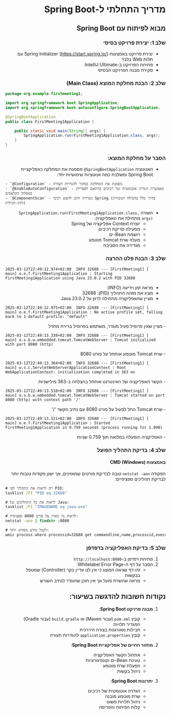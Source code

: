 <div dir="rtl">

# מדריך התחלתי ל-Spring Boot

## מבוא לפיתוח עם Spring Boot

### שלב 1: יצירת פרויקט בסיסי
- יצירת פרויקט באמצעות Spring Initializer (https://start.spring.io/) עם תלות Web בלבד
- פתיחת הפרויקט ב-IntelliJ Ultimate
- סקירת מבנה הפרויקט הבסיסי

### שלב 2: הבנת מחלקת המוצא (Main Class)

</div>

```java
package org.example.firstmeeting1;

import org.springframework.boot.SpringApplication;
import org.springframework.boot.autoconfigure.SpringBootApplication;

@SpringBootApplication
public class FirstMeeting1Application {

    public static void main(String[] args) {
        SpringApplication.run(FirstMeeting1Application.class, args);
    }
}
```

<div dir="rtl">

### הסבר על מחלקת המוצא:
- האנוטציה `SpringBootApplication@` מסמנת את המחלקה כאפליקציית Spring Boot ומשלבת כמה אנוטציות שימושיות יחד:

</div>



<div dir="ltr">

    - `@Configuration` - מסמנת את המחלקה כמקור להגדרות תצורה
    - `@EnableAutoConfiguration` - מאפשרת הגדרה אוטומטית של רכיבים בהתאם לספריות במסלול הקלאסים
    - `@ComponentScan` - מגדירה היכן לחפש רכיבי Spring (בדרך כלל בחבילה הנוכחית ותת-חבילות)

</div>


<div dir="rtl">

- השורה `SpringApplication.run(FirstMeeting1Application.class, args)` מתחילה את האפליקציה:
    - יוצרת Context אפליקציה של Spring
    - מפעילה סריקת רכיבים
    - רושמת Bean-ים
    - מעלה שרת Tomcat מוטמע
    - מגדירה את הסביבה

### שלב 3: הבנת פלט ההרצה

</div>

<div dir="ltr">

```
2025-03-12T22:49:12.974+02:00  INFO 32688 --- [FirstMeeting1] [           main] o.e.f.FirstMeeting1Application : Starting FirstMeeting1Application using Java 23.0.2 with PID 32688
```

</div>

<div dir="rtl">

- מראה זמן וידיעה (INFO)
- מציג את מזהה התהליך (PID): 32688
- מציין שהאפליקציה מתחילה לרוץ על Java 23.0.2
</div>


<div dir="ltr">

```
2025-03-12T22:49:12.975+02:00  INFO 32688 --- [FirstMeeting1] [           main] o.e.f.FirstMeeting1Application : No active profile set, falling back to 1 default profile: "default"
```

</div>

<div dir="rtl">
- מציין שאין פרופיל פעיל מוגדר, משתמש בפרופיל ברירת מחדל
</div>


<div dir="ltr">

```
2025-03-12T22:49:13.338+02:00  INFO 32688 --- [FirstMeeting1] [           main] o.s.b.w.embedded.tomcat.TomcatWebServer : Tomcat initialized with port 8080 (http)
```

</div>

<div dir="rtl">
- שרת Tomcat מוטמע אותחל על פורט 8080
</div>


<div dir="ltr">

```
2025-03-12T22:49:13.364+02:00  INFO 32688 --- [FirstMeeting1] [           main] w.s.c.ServletWebServerApplicationContext : Root WebApplicationContext: initialization completed in 363 ms
```

</div>

<div dir="rtl">
- הקשר האפליקציה של האינטרנט אותחל בהצלחה ב-363 מילישניות
</div>


<div dir="ltr">

```
2025-03-12T22:49:13.518+02:00  INFO 32688 --- [FirstMeeting1] [           main] o.s.b.w.embedded.tomcat.TomcatWebServer : Tomcat started on port 8080 (http) with context path '/'
```

</div>

<div dir="rtl">
- שרת Tomcat החל לפעול על פורט 8080 עם נתיב הקשר '/'
</div>


<div dir="ltr">

```
2025-03-12T22:49:13.521+02:00  INFO 32688 --- [FirstMeeting1] [           main] o.e.f.FirstMeeting1Application : Started FirstMeeting1Application in 0.759 seconds (process running for 1.098)
```

</div>

<div dir="rtl">
- האפליקציה הופעלה במלואה תוך 0.759 שניות

### שלב 4: בדיקת התהליך הפועל

#### באמצעות CMD (Windows)
הפקודה `netstat -aon` טובה לבדיקת פורטים שמאזינים, אך ישנן פקודות טובות יותר לבדיקת תהליכים ספציפיים:

</div>

```cmd
# רק לראות את התהליך לפי PID:
tasklist /FI "PID eq 32688"

# לראות את כל התהליכים של Java:
tasklist /FI "IMAGENAME eq java.exe"

# לראות מי מאזין על פורט 8080 ספציפית:
netstat -ano | findstr :8080

# לקבל מידע מפורט יותר:
wmic process where processid=32688 get commandline,name,processid,executablepath
```

<div dir="rtl">

### שלב 5: בדיקת האפליקציה בדפדפן

1. פתיחת דפדפן ב-`http://localhost:8080`
2. הסבר על דף ה-Whitelabel Error Page:
    - זהו דף שגיאה המוצג כי אין לנו עדיין בקר (Controller) שמטפל בבקשות
    - מראה שהשרת פועל אך אין תוכן שהוגדר לנתיב השורש


## נקודות חשובות להדגשה בשיעור:

1. **מבנה פרויקט Spring Boot**:
    - קובץ `pom.xml` (עבור Maven) או `build.gradle` (עבור Gradle) המגדיר תלויות
    - חבילות מאורגנות בצורה היררכית
    - קובץ `application.properties` להגדרות תצורה

2. **מחזור החיים של אפליקציית Spring Boot**:
    - אתחול הקשר האפליקציה
    - טעינת Bean-ים וקונפיגורציות
    - הפעלת שרת מוטמע
    - ניהול בקשות

3. **יתרונות Spring Boot**:
    - הגדרה אוטומטית של רכיבים
    - שרת מוטמע מובנה
    - ניהול תלויות פשוט
    - קלות הפיתוח והפריסה

</div>